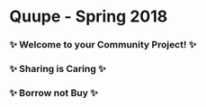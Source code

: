 # Quupe - Spring 2018

### ✨ Welcome to your Community Project! ✨

### ✨ Sharing is Caring ✨

### ✨ Borrow not Buy ✨
